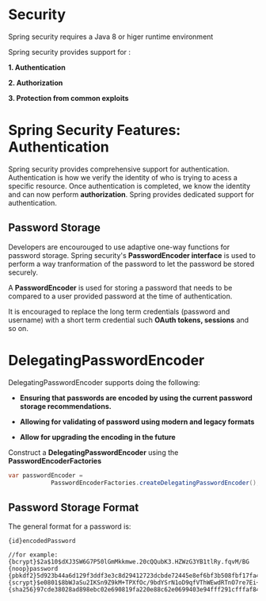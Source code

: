 # Security 

Spring security requires a Java 8 or higer runtime environment

Spring security provides support for :

**1. Authentication**

**2. Authorization**

**3. Protection from common exploits**

# Spring Security Features: Authentication

Spring security provides comprehensive support for authentication. Authentication is how we verify the identity of who is trying to acess a specific resource. Once authentication is completed, we know the identity and can now perform **authorization**. Spring provides dedicated support for authentication.

## Password Storage

Developers are encourouged to use adaptive one-way functions for password storage. Spring security's **PasswordEncoder interface** is used to perform a way tranformation of the password to let the password be stored securely.

A **PasswordEncoder** is used for storing a password that needs to be compared to a user provided password at the time of authentication.

It is encouraged to replace the long term credentials (password and username) with a short term credential such **OAuth tokens, sessions** and so on.


# DelegatingPasswordEncoder

DelegatingPasswordEncoder supports doing the following:

* **Ensuring that passwords are encoded by using the current password storage recommendations.**

* **Allowing for validating of password using modern and legacy formats**

* **Allow for upgrading the encoding in the future**

Construct a **DelegatingPasswordEncoder** using the **PasswordEncoderFactories**

```java
var passwordEncoder = 
            PasswordEncoderFactories.createDelegatingPasswordEncoder();
```

## Password Storage Format

The general format for a password is:

```text
{id}encodedPassword

//for example:
{bcrypt}$2a$10$dXJ3SW6G7P50lGmMkkmwe.20cQQubK3.HZWzG3YB1tlRy.fqvM/BG
{noop}password
{pbkdf2}5d923b44a6d129f3ddf3e3c8d29412723dcbde72445e8ef6bf3b508fbf17fa4ed4d6b99ca763d8dc
{scrypt}$e0801$8bWJaSu2IKSn9Z9kM+TPXfOc/9bdYSrN1oD9qfVThWEwdRTnO7re7Ei+fUZRJ68k9lTyuTeUp4of4g24hHnazw==$OAOec05+bXxvuu/1qZ6NUR+xQYvYv7BeL1QxwRpY5Pc=
{sha256}97cde38028ad898ebc02e690819fa220e88c62e0699403e94fff291cfffaf8410849f27605abcbc0
```





